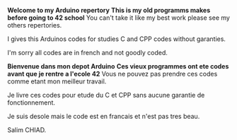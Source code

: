 **Welcome to my Arduino repertory**
**This is my old programms makes before going to 42 school**
You can't take it like my best work please see my others repertories.

I gives this Arduinos codes for studies C and CPP codes without garanties.

I'm sorry all codes are in french and not goodly coded.


**Bienvenue dans mon depot Arduino**
**Ces vieux programmes ont ete codes avant que je rentre a l'ecole 42**
Vous ne pouvez pas prendre ces codes comme etant mon meilleur travail.

Je livre ces codes pour etude du C et CPP sans aucune garantie de fonctionnement.

Je suis desole mais le code est en francais et n'est pas tres beau.

Salim CHIAD.
